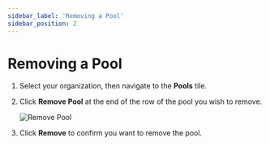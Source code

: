 ```yaml
---
sidebar_label: 'Removing a Pool'
sidebar_position: 2
---
```


# Removing a Pool

1. Select your organization, then navigate to the **Pools** tile.

2. Click **Remove Pool** at the end of the row of the pool you wish to remove.

    ![Remove Pool](/img/boost/remove_pool.png)

3. Click **Remove** to confirm you want to remove the pool.
